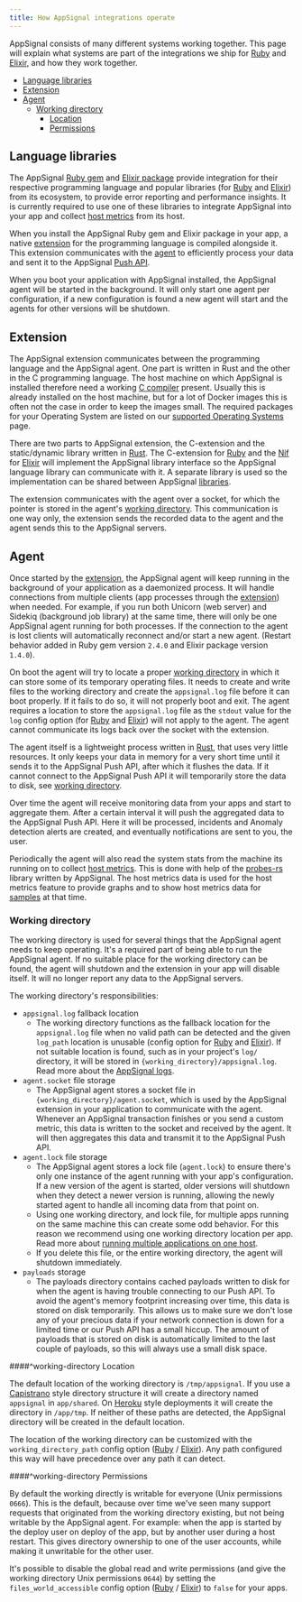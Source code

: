 ```yaml
---
title: How AppSignal integrations operate
---
```


AppSignal consists of many different systems working together. This page will explain what systems are part of the integrations we ship for [Ruby](/ruby) and [Elixir](/elixir), and how they work together.

- [Language libraries](#language-libraries)
- [Extension](#extension)
- [Agent](#agent)
    - [Working directory](#working-directory)
        - [Location](#working-directory-location)
        - [Permissions](#working-directory-permissions)

## Language libraries

The AppSignal [Ruby gem](https://rubygems.org/gems/appsignal) and [Elixir package](https://hex.pm/packages/appsignal) provide integration for their respective programming language and popular libraries (for [Ruby](/ruby/integrations) and [Elixir](/elixir/integrations)) from its ecosystem, to provide error reporting and performance insights. It is currently required to use one of these libraries to integrate AppSignal into your app and collect [host metrics](/metrics/host.html) from its host.

When you install the AppSignal Ruby gem and Elixir package in your app, a native [extension](#extension) for the programming language is compiled alongside it. This extension communicates with the [agent](#agent) to efficiently process your data and sent it to the AppSignal [Push API](/appsignal/terminology.html#push-api).

When you boot your application with AppSignal installed, the AppSignal agent will be started in the background. It will only start one agent per configuration, if a new configuration is found a new agent will start and the agents for other versions will be shutdown.

## Extension

The AppSignal extension communicates between the programming language and the AppSignal agent. One part is written in Rust and the other in the C programming language. The host machine on which AppSignal is installed therefore need a working [C compiler](https://en.wikipedia.org/wiki/C_%28programming_language%29) present. Usually this is already installed on the host machine, but for a lot of Docker images this is often not the case in order to keep the images small. The required packages for your Operating System are listed on our [supported Operating Systems](/support/operating-systems.html) page.

There are two parts to AppSignal extension, the C-extension and the static/dynamic library written in [Rust](https://www.rust-lang.org/en-US/). The C-extension for [Ruby](https://github.com/appsignal/appsignal-ruby/blob/master/ext/appsignal_extension.c) and the [Nif](/elixir/why-nif.html) for [Elixir](https://github.com/appsignal/appsignal-elixir/blob/develop/c_src/appsignal_extension.c) will implement the AppSignal library interface so the AppSignal language library can communicate with it. A separate library is used so the implementation can be shared between AppSignal [libraries](#language-libraries).

The extension communicates with the agent over a socket, for which the pointer is stored in the agent's [working directory](#working-directory). This communication is one way only, the extension sends the recorded data to the agent and the agent sends this to the AppSignal servers.

## Agent

Once started by the [extension](#extension), the AppSignal agent will keep running in the background of your application as a daemonized process. It will handle connections from multiple clients (app processes through the [extension](#extension)) when needed. For example, if you run both Unicorn (web server) and Sidekiq (background job library) at the same time, there will only be one AppSignal agent running for both processes. If the connection to the agent is lost clients will automatically reconnect and/or start a new agent. (Restart behavior added in Ruby gem version `2.4.0` and Elixir package version `1.4.0`).

 On boot the agent will try to locate a proper [working directory](#working-directory) in which it can store some of its temporary operating files. It needs to create and write files to the working directory and create the `appsignal.log` file before it can boot properly. If it fails to do so, it will not properly boot and exit. The agent requires a location to store the `appsignal.log` file as the `stdout` value for the `log` config option  (for [Ruby](/ruby/configuration/options.html#option-log) and [Elixir](/elixir/configuration/options.html#option-log)) will not apply to the agent. The agent cannot communicate its logs back over the socket with the extension.

The agent itself is a lightweight process written in [Rust](https://www.rust-lang.org/en-US/), that uses very little resources. It only keeps your data in memory for a very short time until it sends it to the AppSignal Push API, after which it flushes the data. If it cannot connect to the AppSignal Push API it will temporarily store the data to disk, see [working directory](#working-directory).

Over time the agent will receive monitoring data from your apps and start to aggregate them. After a certain interval it will push the aggregated data to the AppSignal Push API. Here it will be processed, incidents and Anomaly detection alerts are created, and eventually notifications are sent to you, the user.

Periodically the agent will also read the system stats from the machine its running on to collect [host metrics](/metrics/host.html). This is done with help of the [probes-rs](https://github.com/appsignal/probes-rs) library written by AppSignal. The host metrics data is used for the host metrics feature to provide graphs and to show host metrics data for [samples](/appsignal/terminology.html#samples) at that time.

### Working directory

The working directory is used for several things that the AppSignal agent needs to keep operating. It's a required part of being able to run the AppSignal agent. If no suitable place for the working directory can be found, the agent will shutdown and the extension in your app will disable itself. It will no longer report any data to the AppSignal servers.

The working directory's responsibilities:

- `appsignal.log` fallback location
  - The working directory functions as the fallback location for the `appsignal.log` file when no valid path can be detected and the given `log_path` location is unusable (config option for [Ruby](/ruby/configuration/options.html#option-log_path) and [Elixir](/elixir/configuration/options.html#option-log_path)). If not suitable location is found, such as in your project's `log/` directory, it will be stored in `{working_directory}/appsignal.log`. Read more about the [AppSignal logs](/support/debugging.html#logs).
- `agent.socket` file storage
  - The AppSignal agent stores a socket file in `{working_directory}/agent.socket`, which is used by the AppSignal extension in your application to communicate with the agent. Whenever an AppSignal transaction finishes or you send a custom metric, this data is written to the socket and received by the agent. It will then aggregates this data and transmit it to the AppSignal Push API.
- `agent.lock` file storage
  - The AppSignal agent stores a lock file (`agent.lock`) to ensure there's only one instance of the agent running with your app's configuration. If a new version of the agent is started, older versions will shutdown when they detect a newer version is running, allowing the newly started agent to handle all incoming data from that point on.
  - Using one working directory, and lock file, for multiple apps running on the same machine this can create some odd behavior. For this reason we recommend using one working directory location per app. Read more about [running multiple applications on one host](/application/#running-multiple-applications-on-one-host).
  - If you delete this file, or the entire working directory, the agent will shutdown immediately.
- `payloads` storage
  - The payloads directory contains cached payloads written to disk for when the agent is having trouble connecting to our Push API. To avoid the agent's memory footprint increasing over time, this data is stored on disk temporarily. This allows us to make sure we don't lose any of your precious data if your network connection is down for a limited time or our Push API has a small hiccup. The amount of payloads that is stored on disk is automatically limited to the last couple of payloads, so this will always use a small disk space.

####^working-directory Location

The default location of the working directory is `/tmp/appsignal`. If you use a [Capistrano](http://capistranorb.com/) style directory structure it will create a directory named `appsignal` in `app/shared`. On [Heroku](https://heroku.com) style deployments it will create the directory in `/app/tmp`. If neither of these paths are detected, the AppSignal directory will be created in the default location.

The location of the working directory can be customized with the `working_directory_path` config option ([Ruby](/ruby/configuration/options.html#option-working_directory_path) / [Elixir](/elixir/configuration/options.html#option-working_directory_path)). Any path configured this way will have precedence over any path it can detect.

####^working-directory Permissions

By default the working directly is writable for everyone (Unix permissions `0666`). This is the default, because over time we've seen many support requests that originated from the working directory existing, but not being writable by the AppSignal agent. For example: when the app is started by the deploy user on deploy of the app, but by another user during a host restart. This gives directory ownership to one of the user accounts, while making it unwritable for the other user.

It's possible to disable the global read and write permissions (and give the working directory Unix permissions `0644`) by setting the `files_world_accessible` config option ([Ruby](/ruby/configuration/options.html#option-files_world_accessible) / [Elixir](/elixir/configuration/options.html#option-files_world_accessible)) to `false` for your apps.
